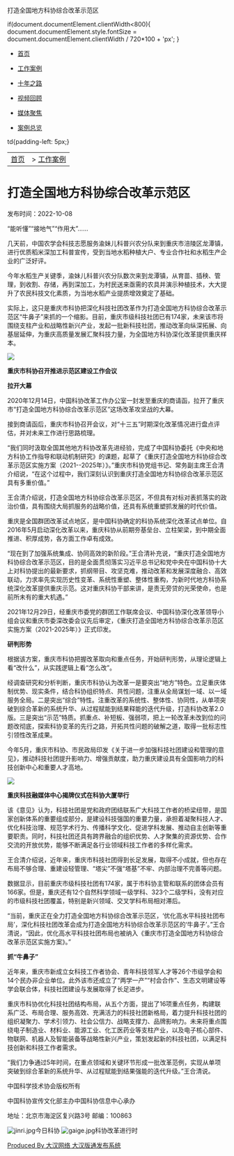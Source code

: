 

打造全国地方科协综合改革示范区





 if(document.documentElement.clientWidth<800){
 document.documentElement.style.fontSize = document.documentElement.clientWidth / 720\*100 + 'px';
 }
 

- [首页](http://yxgzal.cast.org.cn/)

- [工作案例](http://yxgzal.cast.org.cn/gongzuoanli/index.html)
- [十年之路](http://yxgzal.cast.org.cn/shinianzhilu/index.html)
- [视频回顾](http://yxgzal.cast.org.cn/shipinhuigu/index.html)
- [媒体聚焦](http://yxgzal.cast.org.cn/meitijujiao/index.html)
- [案例总览](http://yxgzal.cast.org.cn/anlizonglan/index.html)


 td{padding-left: 5px;}

|  |  |
| --- | --- |
| [首页](http://yxgzal.cast.org.cn/index.html) |  > [工作案例](http://yxgzal.cast.org.cn/gongzuoanli/index.html) |

打造全国地方科协综合改革示范区
===============

发布时间：2022-10-08    

“能听懂”“接地气”“作用大”……

几天前，中国农学会科技志愿服务渝妹儿科普兴农分队来到重庆市涪陵区龙潭镇，进行优质稻米深加工科普宣传，受到当地水稻种植大户、专业合作社和水稻生产企业的广泛好评。

今年水稻生产关键季，渝妹儿科普兴农分队数次来到龙潭镇，从育苗、插秧、管理，到收割、存储，再到深加工，为村民送来亟需的农具并演示种植技术，大大提升了农民科技文化素质，为当地水稻产业提质增效奠定了基础。

实际上，这只是重庆市科协把深化科技社团改革作为打造全国地方科协综合改革示范区“牛鼻子”来抓的一个缩影。目前，重庆市级科技社团已有174家，未来该市将围绕支柱产业和战略性新兴产业，发起一批新科技社团，推动改革向纵深拓展、向基层延伸，为重庆高质量发展汇聚科技力量，为全国地方科协深化改革提供重庆样本。

[**![](http://yxgzal.cast.org.cn/picture/0/s_80145596fbf64a83a16267c264e6549d.jpg)**](http://yxgzal.cast.org.cn/picture/0/80145596fbf64a83a16267c264e6549d.jpg)

**重庆市科协召开推进示范区建设工作会议**

**拉开大幕**

2020年12月14日，中国科协改革工作办公室一封发至重庆的商请函，拉开了重庆市“打造全国地方科协综合改革示范区”这场改革攻坚战的大幕。

接到商请函后，重庆市科协召开会议，对“十三五”时期深化改革情况进行盘点评估，并对未来工作进行思路梳理。

“我们同时汲取全国其他地方科协改革先进经验，完成了中国科协委托《中央和地方科协工作指导和联动机制研究》的课题，起草了《重庆打造全国地方科协综合改革示范区实施方案（2021--2025年）》。”重庆市科协党组书记、常务副主席王合清介绍说，“在这个过程中，我们深刻认识到重庆打造全国地方科协综合改革示范区具有多重价值。”

王合清介绍说，打造全国地方科协综合改革示范区，不但具有对标对表抓落实的政治价值，具有围绕大局抓服务的战略价值，还具有系统重塑抓发展的时代价值。

重庆是全国群团改革试点地区，是中国科协确定的科协系统深化改革试点单位。自2016年5月启动深化改革以来，重庆科协从前期夯基垒台、立柱架梁，到中期全面推进、积厚成势，各方面工作卓有成效。

“现在到了加强系统集成、协同高效的新阶段。”王合清补充说，“重庆打造全国地方科协综合改革示范区，目的是全面贯彻落实习近平总书记和党中央在中国科协十大上对科协提出的最新要求，抓纲带目、攻坚克难，推动改革和发展深度融合、高效联动，力求率先实现历史性变革、系统性重塑、整体性重构，为新时代地方科协系统深化改革提供重庆示范。这对重庆科协干部来讲，是责无旁贷的光荣使命，也是前所未有的重大机遇。”

2021年12月29日，经重庆市委党的群团工作联席会议、中国科协深化改革领导小组会议和重庆市委深改委会议先后审定，《重庆打造全国地方科协综合改革示范区实施方案（2021-2025年）》正式印发。

**研判形势** 

根据该方案，重庆市科协把握改革取向和重点任务，开始研判形势，从理论逻辑上看“改什么”，从实践逻辑上看“怎么改”。

经调查研究和分析判断，重庆市科协认为改革一是要突出“地方”特色。立足重庆体制优势、现实条件，结合科协组织特点、共性问题，注重从全局谋划一域、以一域服务全局。二是突出“综合”特性。注重改革的系统性、整体性、协同性，从单项突破到综合革新的系统升华、从过程赋能到结果释能的迭代升级，打造科协改革2.0版。三是突出“示范”特质。抓重点、补短板、强弱项，把上一轮改革未改到位的问题改彻底，探索科协变革的先行之路，开拓共性问题的破解之道，取得一批标志性引领性改革成果。

今年5月，重庆市科协、市民政局印发《关于进一步加强科技社团建设和管理的意见》，推动科技社团提升影响力、增强贡献度，助力重庆建设具有全国影响力的科技创新中心和重要人才高地。

**[![](http://yxgzal.cast.org.cn/picture/0/s_e405f847b1e448338838c370b599d286.jpg)](http://yxgzal.cast.org.cn/picture/0/e405f847b1e448338838c370b599d286.jpg)**

**重庆科技融媒体中心揭牌仪式在科协大厦举行**

该《意见》认为，科技社团是党和政府团结联系广大科技工作者的桥梁纽带，是国家创新体系的重要组成部分，是建设科技强国的重要力量，承担着凝聚科技人才、优化科技治理、规范学术行为、传播科学文化、促进学科发展、推动自主创新等重要职责。同时，科技社团还具有跨界融合的组织优势、人才聚集的资源优势、合作交流的开放优势，能够不断满足各行业领域科技工作者的多样化需求。

王合清介绍说，近年来，重庆市科技社团得到长足发展，取得不小成就，但也存在布局不够合理、重建设轻管理、“塔尖”不强“塔基”不牢、内部治理不完善等问题。

数据显示，目前重庆市级科技社团有174家，属于市科协主管和联系的团体会员有166家。但是，重庆还有12个自然科学领域一级学科、323个二级学科，没有对应的市级科技社团覆盖，特别是新兴领域、交叉学科布局相对滞后。

“当前，重庆正在全力打造全国地方科协综合改革示范区，‘优化高水平科技社团布局’，深化科技社团改革会成为打造全国地方科协综合改革示范区的‘牛鼻子’。”王合清说，“因此，优化高水平科技社团布局也被纳入《重庆市打造全国地方科协综合改革示范区实施方案》。”

**抓“牛鼻子”**

近年来，重庆市新成立女科技工作者协会、青年科技领军人才等26个市级学会和14个民办非企业单位。此外该市还成立了“两学一产”“村会合作”、生态文明建设等学会联合体，科技社团建设与发展取得了长足进步。

重庆市科协优化科技社团结构布局，从五个方面，提出了16项重点任务，构建联系广泛、布局合理、服务高效、充满活力的科技社团新格局，着力提升科技社团的组织凝聚力、学术引领力、社会公信力、战略支撑力、品牌影响力。未来将重点围绕电子制造业、材料业、能源工业、化工医药业等支柱产业，以及电子核心部件、物联网、机器人及智能装备等战略性新兴产业，策划发起新的科技社团，以满足科技创新和科技工作者需求。

“我们力争通过5年时间，在重点领域和关键环节形成一批改革范例，实现从单项突破到综合革新的系统升华、从过程赋能到结果强能的迭代升级。”王合清说。

中国科学技术协会版权所有

中国科协宣传文化部主办中国科协信息中心承办

地址：北京市海淀区复兴路3号 邮编：100863

![](http://yxgzal.cast.org.cn/picture/0/9a05bd5ae5324ecfa24e1abc8a6279f3.jpg "jinri.jpg")今日科协
![](http://yxgzal.cast.org.cn/picture/0/541d6c3a9d7e4a66b4233b351769f920.jpg "gaige.jpg")科协改革进行时

[Produced By 大汉网络 大汉版通发布系统](http://www.hanweb.com)

